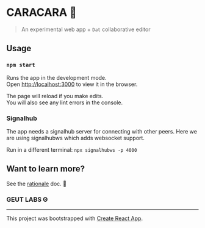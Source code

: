 # CARACARA 🐧

> An experimental web app + `Dat` collaborative editor 

## Usage

### `npm start`

Runs the app in the development mode.<br>
Open [http://localhost:3000](http://localhost:3000) to view it in the browser.

The page will reload if you make edits.<br>
You will also see any lint errors in the console.

### Signalhub

The app needs a signalhub server for connecting with other peers. Here we are using signalhubws which adds websocket support.

Run in a different terminal:
`npx signalhubws -p 4000`

## Want to learn more?

See the [rationale](/RATIONALE.md) doc. 📑


### **GEUT LABS ʘ**
___

This project was bootstrapped with [Create React App](https://github.com/facebook/create-react-app).


